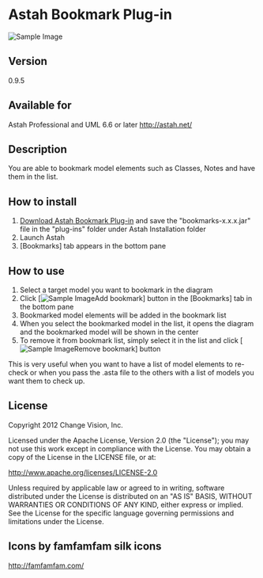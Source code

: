 Astah Bookmark Plug-in
======================
![Sample Image](https://github.com/kenkenji/astah-bookmarks-plugin/raw/master/doc/screenshots/Astah_Bookmark_Plugin.png)

Version
----------------
0.9.5

Available for
----------------
Astah Professional and UML 6.6 or later
http://astah.net/

Description
----------------
You are able to bookmark model elements such as Classes, Notes and have them in the list.

How to install
----------------
1. [Download Astah Bookmark Plug-in](http://astah.change-vision.com/plugins/bookmarks/0.9.5.html) and save the "bookmarks-x.x.x.jar" file in the "plug-ins" folder under Astah Installation folder
2. Launch Astah
3. [Bookmarks] tab appears in the bottom pane

How to use
----------------
1. Select a target model you want to bookmark in the diagram
2. Click [![Sample Image](https://github.com/kenkenji/astah-bookmarks-plugin/raw/master/doc/screenshots/tag_blue_add.png)Add bookmark] button in the [Bookmarks] tab in the bottom pane
3. Bookmarked model elements will be added in the bookmark list
4. When you select the bookmarked model in the list, it opens the diagram and the bookmarked model will be shown in the center
5. To remove it from bookmark list, simply select it in the list and click [![Sample Image](https://github.com/kenkenji/astah-bookmarks-plugin/raw/master/doc/screenshots/tag_blue_delete.png)Remove bookmark] button

This is very useful when you want to have a list of model elements to re-check or when you pass the .asta file to the others with a list of models you want them to check up.

License
---------------
Copyright 2012 Change Vision, Inc.

Licensed under the Apache License, Version 2.0 (the "License");
you may not use this work except in compliance with the License.
You may obtain a copy of the License in the LICENSE file, or at:

   <http://www.apache.org/licenses/LICENSE-2.0>

Unless required by applicable law or agreed to in writing, software
distributed under the License is distributed on an "AS IS" BASIS,
WITHOUT WARRANTIES OR CONDITIONS OF ANY KIND, either express or implied.
See the License for the specific language governing permissions and
limitations under the License.

Icons by famfamfam silk icons 
----------------
<http://famfamfam.com/>

